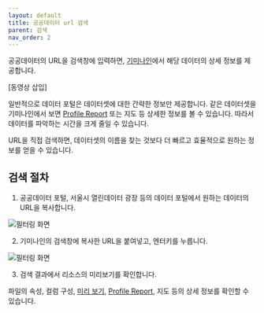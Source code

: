```yaml
---
layout: default
title: 공공데이터 url 검색
parent: 검색
nav_order: 2
---
```


공공데이터의 URL을 검색창에 입력하면, [기미나인](https://www.gimi9.com/)에서 해당 데이터의 상세 정보를 제공합니다.

[동영상 삽입]

일반적으로 데이터 포털은 데이터셋에 대한 간략한 정보만 제공합니다. 
같은 데이터셋을 기미나인에서 보면 [Profile Report](/public-data/resource/profile-report) 또는 지도 등 상세한 정보를 볼 수 있습니다. 따라서 데이터를 파악하는 시간을 크게 줄일 수 있습니다.

URL을 직접 검색하면, 데이터셋의 이름을 찾는 것보다 더 빠르고 효율적으로 원하는 정보를 얻을 수 있습니다.

## 검색 절차

1. 공공데이터 포털, 서울시 열린데이터 광장 등의 데이터 포털에서 원하는 데이터의 URL을 복사합니다.

![필터링 화면](/public-data/images/portal-url.png)

2. 기미나인의 검색창에 복사한 URL을 붙여넣고, 엔터키를 누릅니다.

![필터링 화면](/public-data/images/url-search.png)

3. 검색 결과에서 리소스의 미리보기를 확인합니다.

파일의 속성, 컬럼 구성, [미리 보기](/public-data/resource/preview), [Profile Report](/public-data/resource/profile-report), 지도 등의 상세 정보를 확인할 수 있습니다.